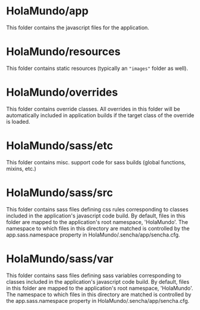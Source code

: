 # HolaMundo/app

This folder contains the javascript files for the application.

# HolaMundo/resources

This folder contains static resources (typically an `"images"` folder as well).

# HolaMundo/overrides

This folder contains override classes. All overrides in this folder will be 
automatically included in application builds if the target class of the override
is loaded.

# HolaMundo/sass/etc

This folder contains misc. support code for sass builds (global functions, 
mixins, etc.)

# HolaMundo/sass/src

This folder contains sass files defining css rules corresponding to classes
included in the application's javascript code build.  By default, files in this 
folder are mapped to the application's root namespace, 'HolaMundo'. The
namespace to which files in this directory are matched is controlled by the
app.sass.namespace property in HolaMundo/.sencha/app/sencha.cfg. 

# HolaMundo/sass/var

This folder contains sass files defining sass variables corresponding to classes
included in the application's javascript code build.  By default, files in this 
folder are mapped to the application's root namespace, 'HolaMundo'. The
namespace to which files in this directory are matched is controlled by the
app.sass.namespace property in HolaMundo/.sencha/app/sencha.cfg. 
